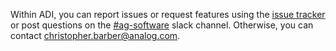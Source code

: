 Within ADI, you can report issues or request features using the 
[issue tracker] or post questions on the [#ag-software] slack channel.
Otherwise, you can contact [christopher.barber@analog.com](email:christopher.barber@analog.com).

[#ag-software]: https://cto-adi.slack.com/archives/C8ZQJ9DA4
[issue tracker]: https://gitlab.analog.com/boston-garage/garpy.mkdocstrings/-/issues
